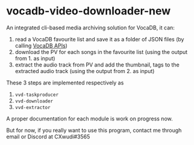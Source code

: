 # vocadb-video-downloader-new

An integrated cli-based media archiving solution for VocaDB, it can:

1. read a VocaDB favourite list and save it as a folder of JSON files (by calling [VocaDB APIs](https://github.com/VocaDB/vocadb-openapi-client-java/blob/main/README%20Original.md#documentation-for-api-endpoints))
2. download the PV for each songs in the favourite list (using the output from 1. as input)
3. extract the audio track from PV and add the thumbnail, tags to the extracted audio track (using the output from 2. as input)

These 3 steps are implemented respectively as

1. `vvd-taskproducer`
2. `vvd-downloader`
3. `vvd-extractor`

A proper documentation for each module is work on progress now.

But for now, if you really want to use this program, contact me through email or Discord at CXwudi#3565
